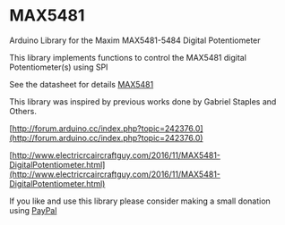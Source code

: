 # MAX5481

Arduino Library for the Maxim MAX5481-5484 Digital Potentiometer

This library implements functions to control the MAX5481 digital Potentiometer(s) using SPI

See the datasheet for details [MAX5481](https://datasheets.maximintegrated.com/en/ds/MAX5481-MAX5484.pdf)

This library was inspired by previous works done by Gabriel Staples and Others.

  [http://forum.arduino.cc/index.php?topic=242376.0](http://forum.arduino.cc/index.php?topic=242376.0)

  [http://www.electricrcaircraftguy.com/2016/11/MAX5481-DigitalPotentiometer.html](http://www.electricrcaircraftguy.com/2016/11/MAX5481-DigitalPotentiometer.html)


If you like and use this library please consider making a small donation using [PayPal](https://www.paypal.me/robertfchapman/5USD)
